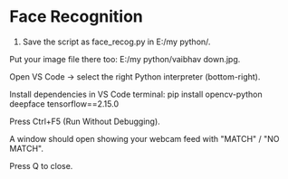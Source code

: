 # Face Recognition

1) Save the script as face_recog.py in E:/my python/.

Put your image file there too: E:/my python/vaibhav down.jpg.
 
Open VS Code → select the right Python interpreter (bottom-right).

Install dependencies in VS Code terminal:
 pip install opencv-python deepface tensorflow==2.15.0

Press Ctrl+F5 (Run Without Debugging).

A window should open showing your webcam feed with "MATCH" / "NO MATCH".

Press Q to close.
